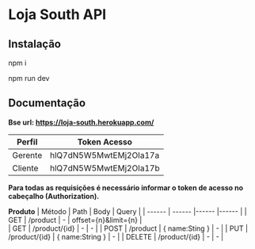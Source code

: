 # Loja South API

## Instalação
npm i

npm run dev


## Documentação
**Bse url:  https://loja-south.herokuapp.com/**



| Perfil  |        Token Acesso    |
| ------  |          ------        |
| Gerente | hlQ7dN5W5MwtEMj2OIa17a |
| Cliente | hlQ7dN5W5MwtEMj2OIa17b |

**Para todas as requisições é necessário informar o token de acesso no cabeçalho (Authorization).**

**Produto**
| Método  |   Path   | Body | Query |
| ------ | ------ |------ |------ |
| GET    | /product      |  -              |  offset={n}&limit={n}  |  
| GET    | /product/{id} |  -              | -                      |
| POST   | /product      | { name:Sting }  | -                      |
| PUT    | /product/{id} | { name:String } | -                      |
| DELETE | /product/{id} | -               | -                      |



